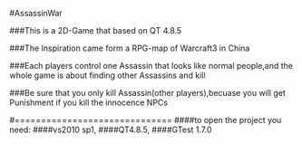#AssassinWar

###This is a 2D-Game that based on QT 4.8.5

###The Inspiration came form a RPG-map of Warcraft3 in China

###Each players control one Assassin that looks like normal people,and the whole game is about finding other Assassins and kill

###Be sure that you only kill Assassin(other players),becuase you will get Punishment if you kill the innocence NPCs

#==============================
####to open the project you need:
####vs2010 sp1,
####QT4.8.5,
####GTest 1.7.0